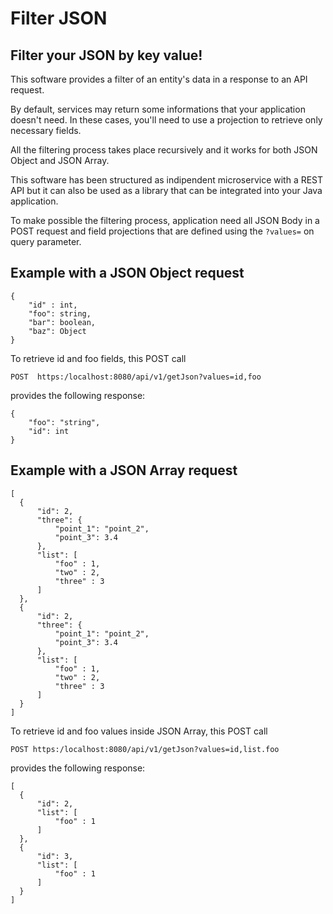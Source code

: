 # Filter JSON

## Filter your JSON by key value!

This software provides a filter of an entity's data in a response to an API request.

By default, services may return some informations that your application doesn't need. In these cases, you'll need to use a projection to retrieve only necessary fields.

All the filtering process takes place recursively and it works for both JSON Object and JSON Array.

This software has been structured as indipendent microservice with a REST API but it can also be used as a library that can be integrated into your Java application.

To make possible the filtering process, application need all JSON Body in a POST request and field projections that are defined using the `?values=` on query parameter.

## Example with a JSON Object request

```
{
    "id" : int,      
    "foo": string,   
    "bar": boolean,
    "baz": Object
}
```

To retrieve id and foo fields, this POST call

`POST  https:/localhost:8080/api/v1/getJson?values=id,foo`

provides the following response:

```
{
    "foo": "string",
    "id": int
}
```

## Example with a JSON Array request

```
[
  {
      "id": 2,
      "three": {
          "point_1": "point_2",
          "point_3": 3.4
      },
      "list": [
          "foo" : 1,
          "two" : 2,
          "three" : 3 
      ]
  },
  {
      "id": 2,
      "three": {
          "point_1": "point_2",
          "point_3": 3.4
      },
      "list": [
          "foo" : 1,
          "two" : 2,
          "three" : 3 
      ]
  }
]
```

To retrieve id and foo values inside JSON Array, this POST call

`POST https:/localhost:8080/api/v1/getJson?values=id,list.foo`

provides the following response:

```
[
  {
      "id": 2,
      "list": [
          "foo" : 1
      ]
  },
  {
      "id": 3,
      "list": [
          "foo" : 1
      ]
  }
]
```
